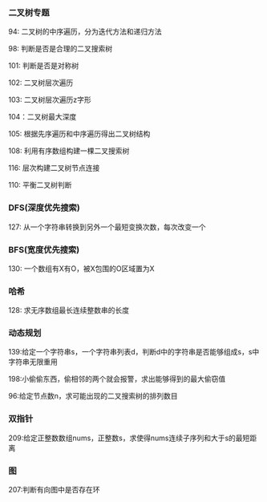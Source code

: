 ### 二叉树专题

94: 二叉树的中序遍历，分为迭代方法和递归方法

98: 判断是否是合理的二叉搜索树

101: 判断是否是对称树

102: 二叉树层次遍历

103: 二叉树层次遍历z字形

104：二叉树最大深度

105: 根据先序遍历和中序遍历得出二叉树结构

108: 利用有序数组构建一棵二叉搜索树

116: 层次构建二叉树节点连接

110: 平衡二叉树判断





### DFS(深度优先搜索)

127: 从一个字符串转换到另外一个最短变换次数，每次改变一个



### BFS(宽度优先搜索)

130: 一个数组有X有O，被X包围的O区域置为X



### 哈希

128: 求无序数组最长连续整数串的长度



### 动态规划

139:给定一个字符串s，一个字符串列表d，判断d中的字符串是否能够组成s，s中字符串无限重用

198:小偷偷东西，偷相邻的两个就会报警，求出能够得到的最大偷窃值

96:给定节点数n，求可能出现的二叉搜索树的排列数目



### 双指针

209:给定正整数数组nums，正整数s，求使得nums连续子序列和大于s的最短距离



### 图

207:判断有向图中是否存在环